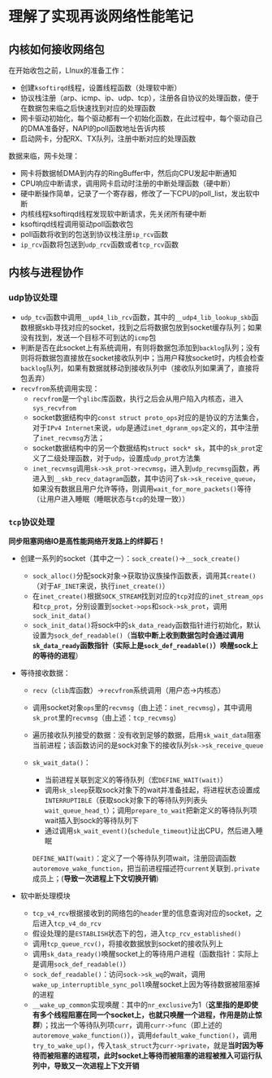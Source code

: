 # 理解了实现再谈网络性能笔记

## 内核如何接收网络包

在开始收包之前，LInux的准备工作：

* 创建`ksoftirqd`线程，设置线程函数（处理软中断）
* 协议栈注册（arp、icmp、ip、udp、tcp），注册各自协议的处理函数，便于在数据包来临之后快速找到对应的处理函数
* 网卡驱动初始化，每个驱动都有一个初始化函数，在此过程中，每个驱动自己的DMA准备好，NAPI的poll函数地址告诉内核
* 启动网卡，分配RX、TX队列，注册中断对应的处理函数

数据来临，网卡处理：

* 网卡将数据帧DMA到内存的RingBuffer中，然后向CPU发起中断通知
* CPU响应中断请求，调用网卡启动时注册的中断处理函数（硬中断）
* 硬中断操作简单，记录了一个寄存器，修改了一下CPU的poll_list，发出软中断
* 内核线程ksoftirqd线程发现软中断请求，先关闭所有硬中断
* ksoftirqd线程调用驱动poll函数收包
* poll函数将收到的包送到协议栈注册`ip_rcv`函数
* `ip_rcv`函数将包送到`udp_rcv`函数或者`tcp_rcv`函数





## 内核与进程协作

### udp协议处理

* `udp_tcv`函数中调用`__upd4_lib_rcv`函数，其中的`__udp4_lib_lookup_skb`函数根据skb寻找对应的socket，找到之后将数据包放到socket缓存队列；如果没有找到，发送一个目标不可到达的`icmp`包
* 判断是否在此socket上有系统调用，有则将数据包添加到`backlog`队列；没有则将将数据包直接放在socket接收队列中；当用户释放socket时，内核会检查`backlog`队列，如果有数据就移动到接收队列中（接收队列如果满了，直接将包丢弃）
* `recvfrom`系统调用实现：
  * `recvfrom`是一个`glibc`库函数，执行之后会从用户陷入内核态，进入`sys_recvfrom`
  * socket数据结构中的`const struct proto_ops`对应的是协议的方法集合，对于`IPv4 Internet`来说，`udp`是通过`inet_dgranm_ops`定义的，其中注册了`inet_recvmsg`方法；
  * socket数据结构中的另一个数据结构`struct sock* sk`，其中的`sk_prot`定义了二级处理函数，对于`udp`，设置成`udp_prot`方法集
  * `inet_recvmsg`调用`sk->sk_prot->recvmsg`，进入到`udp_recvmsg`函数，再进入到`__skb_recv_datagram`函数，其中访问了`sk->sk_receive_queue`，如果没有数据且用户允许等待，则调用`wait_for_more_packets()`等待（让用户进入睡眠（睡眠状态与`tcp`的处理一致））





### `tcp`协议处理

**同步阻塞网络IO是高性能网络开发路上的绊脚石！**

* 创建一系列的socket（其中之一）：`sock_create()`->`__sock_create()`

  * `sock_alloc()`分配sock对象->获取协议族操作函数表，调用其`create()`（对于`AF_INET`来说，执行`inet_create()`）
  * 在`inet_create()`根据`SOCK_STREAM`找到对应的`tcp`对应的`inet_stream_ops`和`tcp_prot`，分别设置到`socket->ops`和`sock->sk_prot`，调用`sock_init_data()`
  * `sock_init_data()`将sock中的`sk_data_ready`函数指针进行初始化，默认设置为`sock_def_readable()`（**当软中断上收到数据包时会通过调用`sk_data_ready`函数指针（实际上是`sock_def_readable()`）唤醒sock上的等待的进程**）

* 等待接收数据：

  * `recv`（`clib`库函数）->`recvfrom`系统调用（用户态->内核态）

  * 调用socket对象`ops`里的`recvmsg`（由上述：`inet_recvmsg`），其中调用`sk_prot`里的`recvmsg`（由上述：`tcp_recvmsg`）

  * 遍历接收队列接受的数据：没有收到足够的数据，启用`sk_wait_data`阻塞当前进程；该函数访问的是sock对象下的接收队列`sk->sk_receive_queue`

  * `sk_wait_data()`：

    * 当前进程关联到定义的等待队列（宏`DEFINE_WAIT(wait)`）
    * 调用`sk_sleep`获取sock对象下的wait并准备挂起，将进程状态设置成`INTERRUPTIBLE`（获取sock对象下的等待队列列表头`wait_queue_head_t`）；调用`prepare_to_wait`把新定义的等待队列项wait插入到sock的等待队列下
    * 通过调用`sk_wait_event()`(`schedule_timeout`)让出CPU，然后进入睡眠

    `DEFINE_WAIT(wait)`：定义了一个等待队列项wait，注册回调函数`autoremove_wake_function`，把当前进程描述符`current`关联到`.private`成员上；(**导致一次进程上下文切换开销**)

* 软中断处理模块

  * `tcp_v4_rcv`根据接收到的网络包的`header`里的信息查询对应的socket，之后进入`tcp_v4_do_rcv`
  * 假设处理的是`ESTABLISH`状态下的包，进入`tcp_rcv_established()`
  * 调用`tcp_queue_rcv()`，将接收数据放到socket的接收队列上
  * 调用`sk_data_ready()`唤醒socket上的等待用户进程（函数指针：实际上是调用`sock_def_readable()`）
  * `sock_def_readable()`：访问`sock->sk_wq`的wait，调用`wake_up_interruptible_sync_poll`唤醒socket上因为等待数据被阻塞掉的进程
  * `__wake_up_common`实现唤醒：其中的`nr_exclusive`为1（**这里指的是即使有多个线程阻塞在同一个socket上，也就只唤醒一个进程，作用是防止惊群**）；找出一个等待队列项`curr`，调用`curr->func`（即上述的`autoremove_wake_function()`），调用`default_wake_function()`，调用`try_to_wake_up()`，传入`task_struct`为`curr->private`，就是**当时因为等待而被阻塞的进程项，此时socket上等待而被阻塞的进程被推入可运行队列中，导致又一次进程上下文开销**

